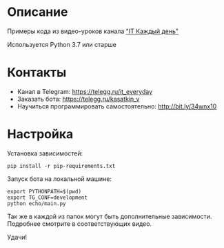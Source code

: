 Описание
========

Примеры кода из видео-уроков канала ["IT Каждый день"](https://www.youtube.com/channel/UCAlRksF5338XmSMbwS3W7eA/)

Используется Python 3.7 или старше


Контакты
========

* Канал в Telegram: https://telegg.ru/it_everyday
* Заказать бота: https://telegg.ru/kasatkin_v
* Научиться программировать самостоятельно: http://bit.ly/34wnx10


Настройка
=========

Установка зависимостей:

```
pip install -r pip-requirements.txt
```

Запуск бота на локальной машине:

```
export PYTHONPATH=$(pwd)
export TG_CONF=development
python echo/main.py
```

Так же в каждой из папок могут быть дополнительные зависимости.
Подробнее смотрите в соответствующих видео.

Удачи!
